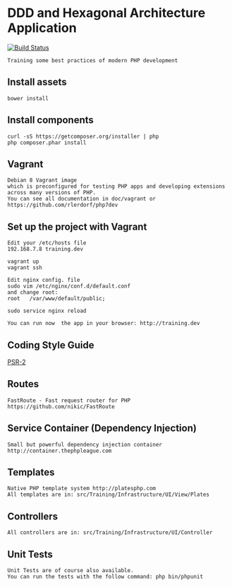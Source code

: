 
# DDD and Hexagonal Architecture Application

[![Build Status](https://secure.travis-ci.org/pgrau/ddd.svg?branch=master)](http://travis-ci.org/pgrau/ddd)
    
    Training some best practices of modern PHP development

## Install assets
    bower install
    
## Install components 
    curl -sS https://getcomposer.org/installer | php
    php composer.phar install    

## Vagrant
    Debian 8 Vagrant image
    which is preconfigured for testing PHP apps and developing extensions across many versions of PHP.
    You can see all documentation in doc/vagrant or https://github.com/rlerdorf/php7dev
    
## Set up the project with Vagrant
    Edit your /etc/hosts file  
    192.168.7.8 training.dev
    
    vagrant up
    vagrant ssh
    
    Edit nginx config. file
    sudo vim /etc/nginx/conf.d/default.conf
    and change root:
    root   /var/www/default/public;

    sudo service nginx reload 
    
    You can run now  the app in your browser: http://training.dev

## Coding Style Guide
   [PSR-2](https://github.com/php-fig/fig-standards/blob/master/accepted/PSR-2-coding-style-guide.md)

## Routes
    FastRoute - Fast request router for PHP https://github.com/nikic/FastRoute
    
## Service Container (Dependency Injection)
    Small but powerful dependency injection container http://container.thephpleague.com
    
## Templates    
    Native PHP template system http://platesphp.com
    All templates are in: src/Training/Infrastructure/UI/View/Plates

## Controllers
    All controllers are in: src/Training/Infrastructure/UI/Controller

## Unit Tests
    Unit Tests are of course also available. 
    You can run the tests with the follow command: php bin/phpunit
